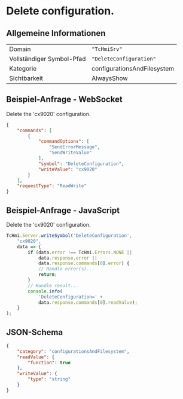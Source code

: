 # Delete configuration.

## Allgemeine Informationen

|  |  |
| - | - |
| Domain | `"TcHmiSrv"` |
| Vollständiger Symbol-Pfad | `"DeleteConfiguration"` |
| Kategorie | configurationsAndFilesystem |
| Sichtbarkeit | AlwaysShow |

## Beispiel-Anfrage - WebSocket

Delete the 'cx9020' configuration.
```json
{
    "commands": [
        {
            "commandOptions": [
                "SendErrorMessage",
                "SendWriteValue"
            ],
            "symbol": "DeleteConfiguration",
            "writeValue": "cx9020"
        }
    ],
    "requestType": "ReadWrite"
}
```

## Beispiel-Anfrage - JavaScript

Delete the 'cx9020' configuration.
```javascript
TcHmi.Server.writeSymbol('DeleteConfiguration',
    "cx9020",
    data => {
        if (data.error !== TcHmi.Errors.NONE ||
            data.response.error ||
            data.response.commands[0].error) {
            // Handle error(s)...
            return;
        }
        // Handle result...
        console.info(
            'DeleteConfiguration=' +
            data.response.commands[0].readValue);
    }
);
```

## JSON-Schema

```json
{
    "category": "configurationsAndFilesystem",
    "readValue": {
        "function": true
    },
    "writeValue": {
        "type": "string"
    }
}
```
